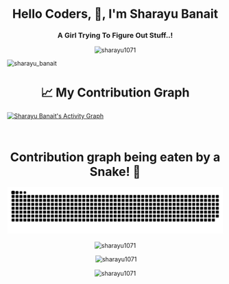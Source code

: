 
<h1 align="center">Hello Coders, 👋, I'm Sharayu Banait</h1>

<h3 align="center">A Girl Trying To Figure Out Stuff..!</h3>

<p align="center"> <img src="https://komarev.com/ghpvc/?username=sharayu1071&label=Profile%20views&color=0e75b6&style=flat" alt="sharayu1071" width="100" height="40"  /> </p>

<img  src="https://user-images.githubusercontent.com/78864134/120100733-eac89580-c15f-11eb-8479-fc2346fe1846.gif" alt="sharayu_banait" width="900" height="300"/> 


<h1 align="center"> 📈 My Contribution Graph </h1>

<a href="https://github.com/sharayu1071/github-readme-activity-graph"><img alt="Sharayu Banait's Activity Graph" src="https://activity-graph.herokuapp.com/graph?username=sharayu1071&bg_color=0D1117&color=5BCDEC&line=5BCDEC&point=FFFFFF&hide_border=true" /></a>

<br/>

 <h1 align="center"> Contribution graph being eaten by a Snake! 🐍 </h1>

![Watch my contribution graph being eaten by a Snake!](https://raw.githubusercontent.com/sharayu1071/sharayu1071/master/snake.svg)


<p align="center" > <img align="center" src="https://github-readme-stats.vercel.app/api/top-langs?username=sharayu1071&show_icons=true&locale=en&layout=compact" alt="sharayu1071" /> </p>

<p align="center">&nbsp;<img align="center" src="https://github-readme-stats.vercel.app/api?username=sharayu1071&show_icons=true&locale=en" alt="sharayu1071" /></p>

<p align="center"><img align="center" src="https://github-readme-streak-stats.herokuapp.com/?user=sharayu1071&" alt="sharayu1071" /></p>
